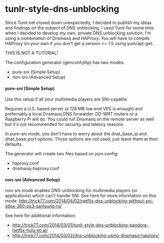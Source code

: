 tunlr-style-dns-unblocking
==========================

Since Tunlr.net closed down unexpectedly, I decided to publish my ideas and findings on the subject of DNS unblocking. I used Tunlr for some time when I decided to develop my own, private DNS unblocking solution. I'm using a combination of Dnsmasq and HAProxy. You will have to compile HAProxy on your own if you don't get a version >= 1.5 using yum/apt-get.

THIS IS NOT A TUTORIAL!

The configuration generator (genconf.php) has two modes:
- pure-sni (Simple Setup)
- non-sni (Advanced Setup)

#### pure-sni (Simple Setup)

Use this setup if all your multimedia players are SNI-capable.

Requires a U.S. based server (a 128 MB low end VPS is enough) and preferrably a local Dnsmasq DNS forwarder. DD-WRT routers or a Raspberry Pi will do. You could run Dnsmasq on the remote server as well but it's not recommended for security and latency reasons.

In pure-sni mode, you don't have to worry about the dnat_base_ip and dnat_base_port options. Those options are not used, just leave them at their defaults.

The generator will create two files based on json.config:
- haproxy.conf
- dnsmasq-haproxy.conf

#### non-sni (Advanced Setup)

non-sni mode enables DNS-unblocking for multimedia players (or applications) which can't handle SNI. See here for more information on this mode:
http://trick77.com/2014/04/02/netflix-dns-unblocking-without-sni-xbox-360-ps3-samsung-tv/

See here for additional information: 

- http://trick77.com/2014/03/01/tunlr-style-dns-unblocking-pandora-netflix-hulu-et-al/
- http://trick77.com/2014/03/02/dns-unblocking-using-dnsmasq-haproxy/
